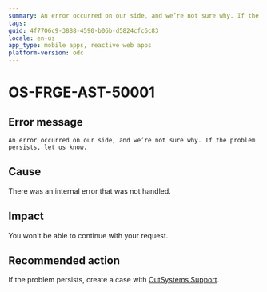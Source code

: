 ```yaml
---
summary: An error occurred on our side, and we’re not sure why. If the problem persists, let us know.
tags: 
guid: 4f7706c9-3888-4590-b06b-d5824cfc6c83
locale: en-us
app_type: mobile apps, reactive web apps
platform-version: odc
---
```


# OS-FRGE-AST-50001

## Error message

`An error occurred on our side, and we’re not sure why. If the problem persists, let us know.`

## Cause

There was an internal error that was not handled.

## Impact

You won't be able to continue with your request.

## Recommended action

If the problem persists, create a case with [OutSystems Support](https://www.outsystems.com/support/portal/open-support-case?ErrorCode=OS-FRGE-AST-50001).
